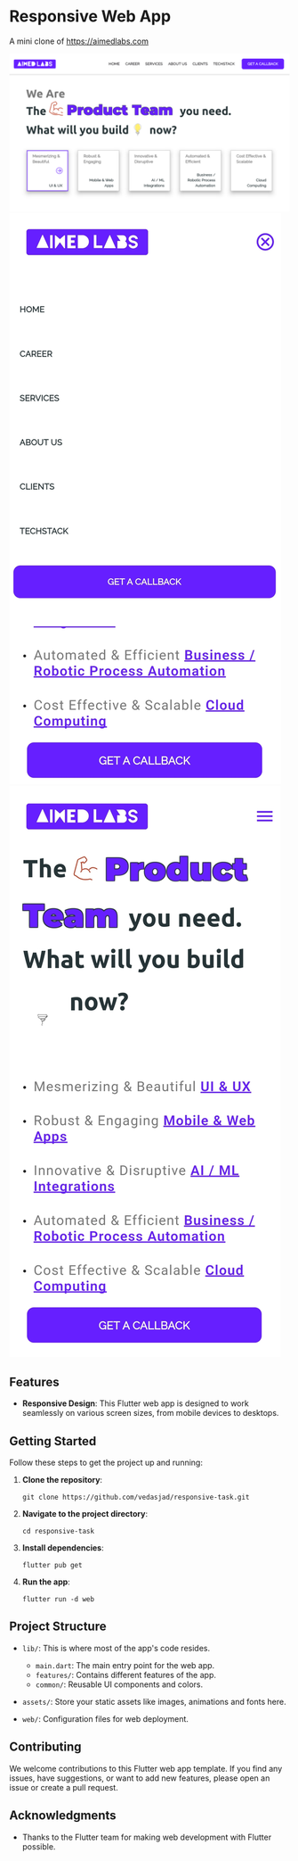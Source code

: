 # Responsive Web App

A mini clone of https://aimedlabs.com

![Desktop View](screenshots/desktop-view-1.png)
![Phone View - Home](screenshots/phone-view-1.jpg)
![Phone View - Drawer](screenshots/phone-view-2.jpg)

## Features

- **Responsive Design**: This Flutter web app is designed to work seamlessly on various screen sizes, from mobile devices to desktops.

## Getting Started

Follow these steps to get the project up and running:

1. **Clone the repository**:

    ```
    git clone https://github.com/vedasjad/responsive-task.git
    ```

2. **Navigate to the project directory**:

    ```
    cd responsive-task
    ```

3. **Install dependencies**:

    ```
    flutter pub get
    ```

4. **Run the app**:

    ```
    flutter run -d web
    ```

## Project Structure

- `lib/`: This is where most of the app's code resides.
    - `main.dart`: The main entry point for the web app.
    - `features/`: Contains different features of the app.
    - `common/`: Reusable UI components and colors.

- `assets/`: Store your static assets like images, animations and fonts here.

- `web/`: Configuration files for web deployment.

## Contributing

We welcome contributions to this Flutter web app template. If you find any issues, have suggestions, or want to add new features, please open an issue or create a pull request.

## Acknowledgments

- Thanks to the Flutter team for making web development with Flutter possible.